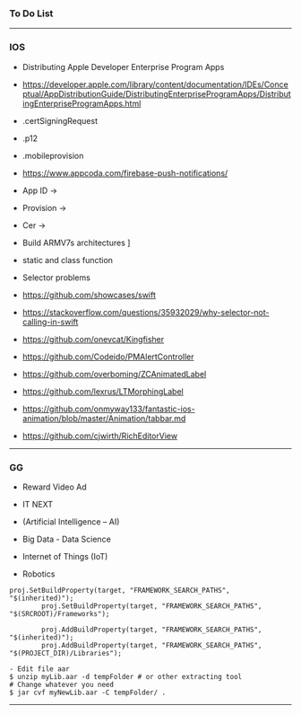 ### To Do List
 
----------------
### IOS

* Distributing Apple Developer Enterprise Program Apps
* https://developer.apple.com/library/content/documentation/IDEs/Conceptual/AppDistributionGuide/DistributingEnterpriseProgramApps/DistributingEnterpriseProgramApps.html

* .certSigningRequest
* .p12
* .mobileprovision
* https://www.appcoda.com/firebase-push-notifications/

* App ID ->
* Provision ->
* Cer -> 

* Build ARMV7s architectures
]

* static and class function

* Selector problems
* https://github.com/showcases/swift


* https://stackoverflow.com/questions/35932029/why-selector-not-calling-in-swift
* https://github.com/onevcat/Kingfisher
* https://github.com/Codeido/PMAlertController
* https://github.com/overboming/ZCAnimatedLabel
* https://github.com/lexrus/LTMorphingLabel
* https://github.com/onmyway133/fantastic-ios-animation/blob/master/Animation/tabbar.md
* https://github.com/cjwirth/RichEditorView

-----------

### GG 
* Reward Video Ad

* IT NEXT
* (Artificial Intelligence – AI)
* Big Data - Data Science
* Internet of Things (IoT)
* Robotics



```
proj.SetBuildProperty(target, "FRAMEWORK_SEARCH_PATHS", "$(inherited)");
		proj.SetBuildProperty(target, "FRAMEWORK_SEARCH_PATHS", "$(SRCROOT)/Frameworks");
		
		proj.AddBuildProperty(target, "FRAMEWORK_SEARCH_PATHS", "$(inherited)");
		proj.AddBuildProperty(target, "FRAMEWORK_SEARCH_PATHS", "$(PROJECT_DIR)/Libraries");
```

```
- Edit file aar 
$ unzip myLib.aar -d tempFolder # or other extracting tool
# Change whatever you need
$ jar cvf myNewLib.aar -C tempFolder/ .
```




-------------------









